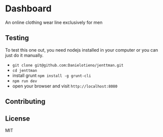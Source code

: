 # Dashboard 
  An online clothing wear line exclusively for men 

## Testing
To test this one out, you need nodejs installed in your computer or you can just do it manually.

- `git clone git@github.com:Danielotieno/jenttman.git`
- `cd jenttman`
- install grunt `npm install -g grunt-cli`
- `npm run dev` 
- open your browser and visit `http://localhost:8080`

## Contributing

## License
MIT